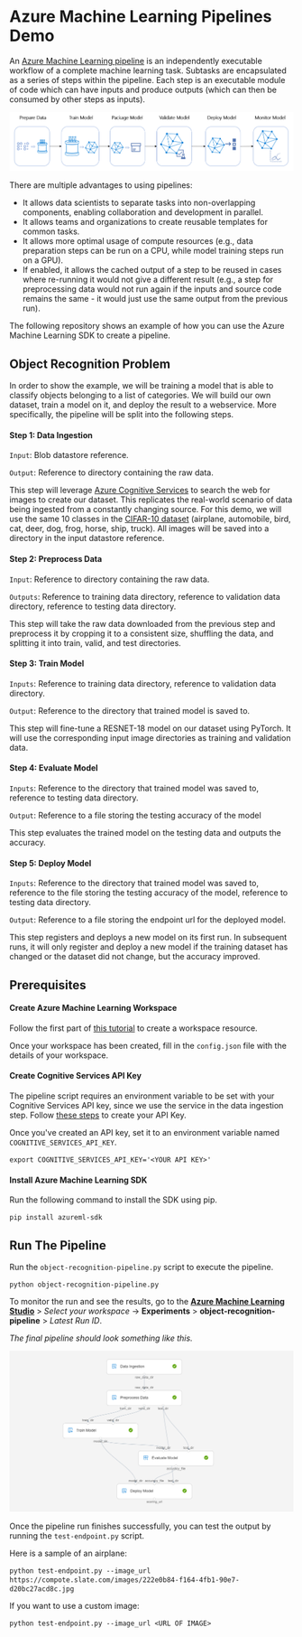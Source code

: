 # Azure Machine Learning Pipelines Demo

An [Azure Machine Learning pipeline](https://aka.ms/pl-concept) is an independently executable workflow of a complete machine learning task. Subtasks are encapsulated as a series of steps within the pipeline. Each step is an executable module of code which can have inputs and produce outputs (which can then be consumed by other steps as inputs). 

![](images/aml-pipeline-flow.png)

There are multiple advantages to using pipelines:

- It allows data scientists to separate tasks into non-overlapping components, enabling collaboration and development in parallel.
- It allows teams and organizations to create reusable templates for common tasks.
- It allows more optimal usage of compute resources (e.g., data preparation steps can be run on a CPU, while model training steps run on a GPU).
- If enabled, it allows the cached output of a step to be reused in cases where re-running it would not give a different result (e.g., a step for preprocessing data would not run again if the inputs and source code remains the same - it would just use the same output from the previous run).

The following repository shows an example of how you can use the Azure Machine Learning SDK to create a pipeline. 

## Object Recognition Problem

In order to show the example, we will be training a model that is able to classify objects belonging to a list of categories. We will build our own dataset, train a model on it, and deploy the result to a webservice. More specifically, the pipeline will be split into the following steps.

#### Step 1: Data Ingestion

`Input`: Blob datastore reference. 

`Output`: Reference to directory containing the raw data.

This step will leverage [Azure Cognitive Services](https://azure.microsoft.com/en-us/services/cognitive-services/) to search the web for images to create our dataset. This replicates the real-world scenario of data being ingested from a constantly changing source. For this demo, we will use the same 10 classes in the [CIFAR-10 dataset](https://www.cs.toronto.edu/~kriz/cifar.html) (airplane, automobile, bird, cat, deer, dog, frog, horse, ship, truck). All images will be saved into a directory in the input datastore reference.

#### Step 2: Preprocess Data

`Input`: Reference to directory containing the raw data.

`Outputs`: Reference to training data directory, reference to validation data directory, reference to testing data directory.

This step will take the raw data downloaded from the previous step and preprocess it by cropping it to a consistent size, shuffling the data, and splitting it into train, valid, and test directories.

#### Step 3: Train Model

`Inputs`: Reference to training data directory, reference to validation data directory.

`Output`: Reference to the directory that trained model is saved to.

This step will fine-tune a RESNET-18 model on our dataset using PyTorch. It will use the corresponding input image directories as training and validation data.

#### Step 4: Evaluate Model

`Inputs`:  Reference to the directory that trained model was saved to, reference to testing data directory.

`Output`: Reference to a file storing the testing accuracy of the model

This step evaluates the trained model on the testing data and outputs the accuracy.

#### Step 5: Deploy Model

`Inputs`:  Reference to the directory that trained model was saved to, reference to the file storing the testing accuracy of the model, reference to testing data directory.

`Output`: Reference to a file storing the endpoint url for the deployed model.

This step registers and deploys a new model on its first run. In subsequent runs, it will only register and deploy a new model if the training dataset has changed or the dataset did not change, but the accuracy improved.

## Prerequisites

#### Create Azure Machine Learning Workspace

Follow the first part of [this tutorial](https://docs.microsoft.com/en-us/azure/machine-learning/service/tutorial-1st-experiment-sdk-setup#create-a-workspace) to create a workspace resource.

Once your workspace has been created, fill in the `config.json` file with the details of your workspace.

#### Create Cognitive Services API Key

The pipeline script requires an environment variable to be set with your Cognitive Services API key, since we use the service in the data ingestion step. Follow [these steps](https://docs.microsoft.com/en-us/azure/cognitive-services/cognitive-services-apis-create-account?tabs=multiservice%2Cwindows) to create your API Key.

Once you've created an API key, set it to an environment variable named `COGNITIVE_SERVICES_API_KEY`.

```
export COGNITIVE_SERVICES_API_KEY='<YOUR API KEY>'
```

#### Install Azure Machine Learning SDK

Run the following command to install the SDK using pip.

```
pip install azureml-sdk
```

## Run The Pipeline

Run the `object-recognition-pipeline.py` script to execute the pipeline.

```
python object-recognition-pipeline.py
```

To monitor the run and see the results, go to the **[Azure Machine Learning Studio](https://ml.azure.com/)** > *Select your workspace* -> **Experiments** > **object-recognition-pipeline** > *Latest Run ID*.

*The final pipeline should look something like this.*

![](images/pipeline-screenshot.png)

Once the pipeline run finishes successfully, you can test the output by running the `test-endpoint.py` script.

Here is a sample of an airplane:

```
python test-endpoint.py --image_url https://compote.slate.com/images/222e0b84-f164-4fb1-90e7-d20bc27acd8c.jpg
```
If you want to use a custom image:

```
python test-endpoint.py --image_url <URL OF IMAGE>
```